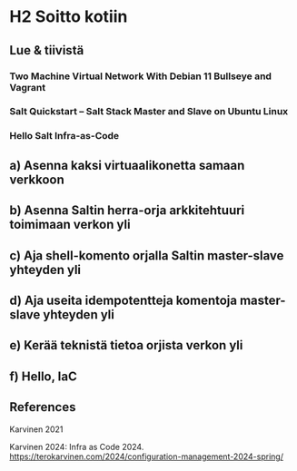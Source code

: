 # H2 Soitto kotiin

## Lue & tiivistä

### Two Machine Virtual Network With Debian 11 Bullseye and Vagrant

### Salt Quickstart – Salt Stack Master and Slave on Ubuntu Linux

### Hello Salt Infra-as-Code

## a) Asenna kaksi virtuaalikonetta samaan verkkoon

## b) Asenna Saltin herra-orja arkkitehtuuri toimimaan verkon yli

## c) Aja shell-komento orjalla Saltin master-slave yhteyden yli

## d) Aja useita idempotentteja komentoja master-slave yhteyden yli

## e) Kerää teknistä tietoa orjista verkon yli

## f) Hello, IaC

## References

Karvinen 2021




Karvinen 2024: Infra as Code 2024. https://terokarvinen.com/2024/configuration-management-2024-spring/
